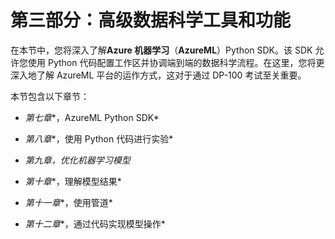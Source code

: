 # 第三部分：高级数据科学工具和功能

在本节中，您将深入了解**Azure 机器学习**（**AzureML**）Python SDK。该 SDK 允许您使用 Python 代码配置工作区并协调端到端的数据科学流程。在这里，您将更深入地了解 AzureML 平台的运作方式，这对于通过 DP-100 考试至关重要。

本节包含以下章节：

+   *第七章**，AzureML Python SDK*

+   *第八章**，使用 Python 代码进行实验*

+   *第九章，优化机器学习模型*

+   *第十章**，理解模型结果*

+   *第十一章**，使用管道*

+   *第十二章**，通过代码实现模型操作*
